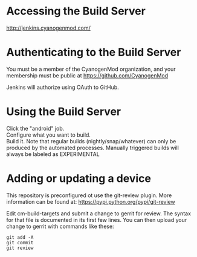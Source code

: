 # Accessing the Build Server
http://jenkins.cyanogenmod.com/

# Authenticating to the Build Server
You must be a member of the CyanogenMod organization, and your
membership must be public at https://github.com/CyanogenMod  

Jenkins will authorize using OAuth to GitHub.

# Using the Build Server
Click the "android" job.  
Configure what you want to build.  
Build it. Note that regular builds (nightly/snap/whatever) can only
be produced by the automated processes. Manually triggered builds will
always be labeled as EXPERIMENTAL

# Adding or updating a device

This repository is preconfigured ot use the git-review plugin. More information can be found at:
https://pypi.python.org/pypi/git-review

Edit cm-build-targets and submit a change to gerrit for review. The
syntax for that file is documented in its first few lines.
You can then upload your change to gerrit with commands like these:

    git add -A
    git commit
    git review
